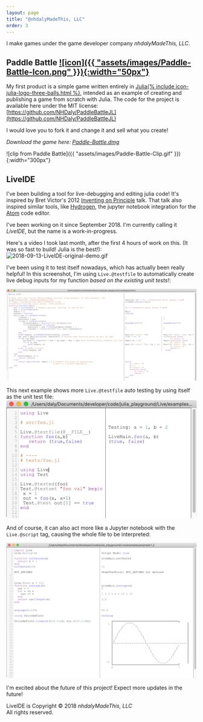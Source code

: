 ```yaml
---
layout: page
title: "@nhdalyMadeThis, LLC"
order: 3
---
```



I make games under the game developer company _nhdalyMadeThis, LLC_.

<a name="Paddle-Battle"></a>
## Paddle Battle [![icon]({{ "assets/images/Paddle-Battle-Icon.png" }}){:width="50px"}](#Paddle-Battle)
My first product is a simple game written entirely in [Julia{% include icon-julia-logo-three-balls.html %}](https://github.com/JuliaLang/julia), intended as an example of creating and publishing a game from scratch with Julia. The code for the project is available here under the MIT license:<br>
[https://github.com/NHDaly/PaddleBattleJL](https://github.com/NHDaly/PaddleBattleJL)

I would love you to fork it and change it and sell what you create!

*Download the game here: <a id="paddleBattleDownload" href="https://github.com/NHDaly/PaddleBattleJL/releases/latest">Paddle-Battle.dmg</a>*

![clip from Paddle Battle]({{ "assets/images/Paddle-Battle-Clip.gif" }}){:width="300px"}

<script>
var ajaxRequest = new XMLHttpRequest();
ajaxRequest.onreadystatechange = function(){

  if(ajaxRequest.readyState == 4){
    releasesJson = JSON.parse(ajaxRequest.responseText);

    var asset = releasesJson.assets[0];
    document.getElementById("paddleBattleDownload").href = asset.browser_download_url;
  }
}
ajaxRequest.open('GET', 'https://api.github.com/repos/NHDaly/PaddleBattleJL/releases/latest');
ajaxRequest.send();
</script>


<a name="LiveIDE"></a>
## LiveIDE
I've been building a tool for live-debugging and editing julia code! It's
inspired by Bret Victor's 2012 [Inventing on
Principle](https://vimeo.com/36579366) talk. That talk also inspired similar
tools, like [Hydrogen](https://github.com/nteract/hydrogen), the jupyter
notebook integration for the [Atom](https://github.com/atom/atom) code editor.

I've been working on it since September 2018. I'm currently calling it _LiveIDE_,
but the name is a work-in-progress.

Here's a video I took last month, after the first 4 hours of work on this. (It
was so fast to build! Julia is the best!):<br>
![2018-09-13-LiveIDE-original-demo.gif](assets/images/LiveIDE/2018-09-13-LiveIDE-original-demo.gif)

I've been using it to test itself nowadays, which has actually been really
helpful! In this screenshot, I'm using `Live.@testfile` to automatically create
live debug inputs for my function _based on the existing unit tests!_:
<p class="hover-for-enlarge">
<a href="assets/images/LiveIDE/2018-10-21-Screenshot-Test-File.png"><img src="assets/images/LiveIDE/2018-10-21-Screenshot-Test-File.png" alt="2018-10-21-Screenshot-Test-File" /></a>
</p>

This next example shows more `Live.@testfile` auto testing by using
itself as the unit test file:<br>
![2018-10-21-Screenshot-Self-Test-File](assets/images/LiveIDE/2018-10-21-Screenshot-Self-Test-File.png)

And of course, it can also act more like a Jupyter notebook with the
`Live.@script` tag, causing the whole file to be interpreted:
<p class="hover-for-enlarge">
<a href="assets/images/LiveIDE/2018-10-21-Screenshot-Script-Notebook.png"><img src="assets/images/LiveIDE/2018-10-21-Screenshot-Script-Notebook.png" alt="2018-10-21-Screenshot-Script-Notebook" /></a>
</p>

I'm excited about the future of this project! Expect more updates in the future!

LiveIDE is Copyright © 2018 _nhdalyMadeThis, LLC_<br>
All rights reserved.

<style>
.hover-for-enlarge {
  position: relative;
}

.hover-for-enlarge:hover img {
  opacity: 0.7;
}

.hover-for-enlarge a::after {
  content: "🔍";
  font-size: 30px;
  padding: .5em 1em;
  border-radius: .5em;
  background-color: lightgray;
  transition: .5s ease;
  opacity: 0;
  position: absolute;
  top: 50%;
  left: 50%;
  transform: translate(-50%, -50%);
  -ms-transform: translate(-50%, -50%);
  text-align: center;
}
.hover-for-enlarge a:hover::after {
  opacity: 1;
}
</style>
